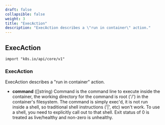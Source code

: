 ```yaml
---
draft: false
collapsible: false
weight: 3
title: "ExecAction"
description: "ExecAction describes a \"run in container\" action."
---
```

## ExecAction
`import "k8s.io/api/core/v1"`
### ExecAction
ExecAction describes a "run in container" action.
- **command** ([]string)
  Command is the command line to execute inside the container, the working directory for the command  is root ('/') in the container's filesystem. The command is simply exec'd, it is not run inside a shell, so traditional shell instructions ('|', etc) won't work. To use a shell, you need to explicitly call out to that shell. Exit status of 0 is treated as live/healthy and non-zero is unhealthy.
